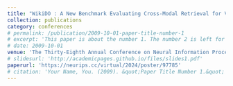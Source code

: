 ```yaml
---
title: "WikiDO : A New Benchmark Evaluating Cross-Modal Retrieval for Vision-Language Models"
collection: publications
category: conferences
# permalink: /publication/2009-10-01-paper-title-number-1
# excerpt: 'This paper is about the number 1. The number 2 is left for future work.'
# date: 2009-10-01
venue: 'The Thirty-Eighth Annual Conference on Neural Information Processing Systems'
# slidesurl: 'http://academicpages.github.io/files/slides1.pdf'
paperurl: 'https://neurips.cc/virtual/2024/poster/97785'
# citation: 'Your Name, You. (2009). &quot;Paper Title Number 1.&quot; <i>Journal 1</i>. 1(1).'
---
```

